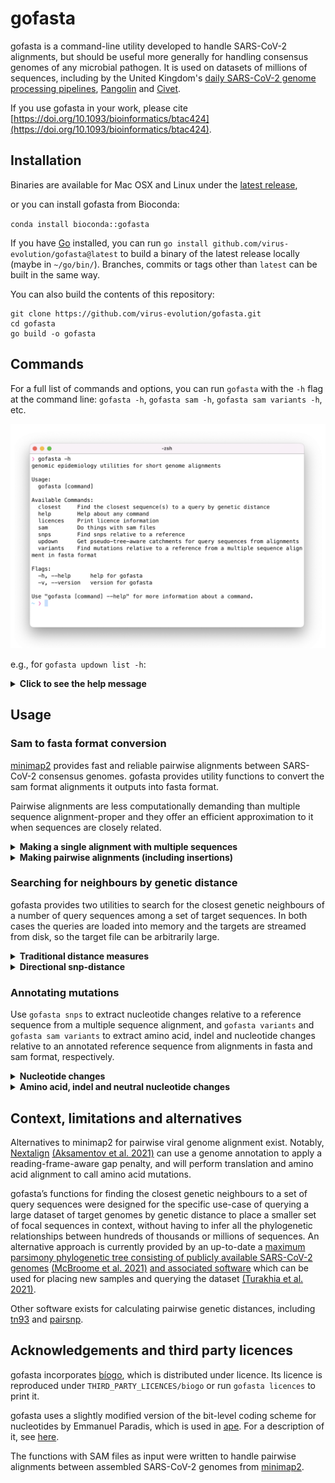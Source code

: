    
# gofasta <img src="https://anaconda.org/bioconda/gofasta/badges/downloads.svg" alt="" align = "right"/>

gofasta is a command-line utility developed to handle SARS-CoV-2 alignments, but should be useful more generally for handling consensus genomes of any microbial pathogen. It is used on datasets of millions of sequences, including by the United Kingdom's [daily SARS-CoV-2 genome processing pipelines](https://github.com/COG-UK), [Pangolin](https://github.com/cov-lineages/pangolin) and [Civet](https://github.com/artic-network/civet).

If you use gofasta in your work, please cite [https://doi.org/10.1093/bioinformatics/btac424](https://doi.org/10.1093/bioinformatics/btac424).

## Installation

Binaries are available for Mac OSX and Linux under the [latest release](https://github.com/virus-evolution/gofasta/releases/latest),

or you can install gofasta from Bioconda:

`conda install bioconda::gofasta`

If you have [Go](https://go.dev/) installed, you can run `go install github.com/virus-evolution/gofasta@latest` to build a binary of the latest release locally (maybe in `~/go/bin/`). Branches, commits or tags other than `latest` can be built in the same way.

You can also build the contents of this repository:

```
git clone https://github.com/virus-evolution/gofasta.git
cd gofasta
go build -o gofasta
```

## Commands

For a full list of commands and options, you can run `gofasta` with the `-h` flag at the command line: `gofasta -h`,  `gofasta sam -h`, `gofasta sam variants -h`, etc. 

<p align="center">
  <img src=".github/help.png" alt="" width="738">
</p>



e.g., for `gofasta updown list -h`:

<details><summary><b>Click to see the help message</b></summary>

```
❯ gofasta updown list -h
Generate input CSV files for gofasta updown topranking

Example usage:

	gofasta updown list -r reference.fasta -q alignment.fasta -o mutationlist.csv

Non-ATGC nucleotides are not recommended in the --reference, and --reference and --query must
be aligned to the same thing.

--outfile is a CSV-format file with the columns: query,SNPs,ambiguities,SNPcount,ambcount. There is one row
for each sequence in --query. SNPs is a "|"-delimited list of SNPs relative to --reference. ambiguities is
a "|"-delimited list of ranges (1-based, inclusive) of tracts of ambiguities (anything that isn't ATGC).

Usage:
  gofasta updown list [flags]

Flags:
  -q, --query string     Alignment of sequences to parse, in fasta format (default "stdin")
  -o, --outfile string   Output to write (default "stdout")
  -h, --help             help for list

Global Flags:
  -r, --reference string   Reference sequence, in fasta format, which is treated as the root of the imaginary tree
```
</details>

## Usage

### Sam to fasta format conversion

[minimap2](https://github.com/lh3/minimap2) provides fast and reliable pairwise alignments between SARS-CoV-2 consensus genomes. gofasta provides utility functions to convert the sam format alignments it outputs into fasta format.

Pairwise alignments are less computationally demanding than multiple sequence alignment-proper and they offer an efficient approximation to it when sequences are closely related.

<details><summary><b>Making a single alignment with multiple sequences</b></summary>
</br>

This is the pipeline currently used by [Pangolin](https://github.com/cov-lineages/pangolin):

```
minimap2 -a -x asm20 --sam-hit-only --secondary=no --score-N=0 MN908947.fa unaligned.consensus.fasta -o aligned.sam

gofasta sam toMultiAlign -s aligned.sam --start 266 --end 29674 --pad -o aligned.fasta
```

`MN908947.fa` is the reference genome for SARS-CoV-2 (here is its [Genbank accession](https://www.ncbi.nlm.nih.gov/nuccore/MN908947.3)), and `unaligned.consensus.fasta` contains all your consensus genomes (in one file). In this case we've clipped the alignment to just the coding sequence (`--start 266 --end 29674`) but replaced the trimmed regions with `N`s to retain the reference length in the output (`--pad`). <b>Insertions relative to the reference are discarded from the output file so everything is the same (== reference) length.</b>


minimap2 and gofasta can both make use of multiple threads. Additionally, minimap2 writes to stdout by default and gofasta reads from stdin if we don't specify a file for `-s`, so we can avoid writing the intermediate sam to disk entirely. Both of these should speed things up:

```
minimap2 -t8 -a -x asm20 --score-N=0 MN908947.fa unaligned.consensus.fasta | gofasta sam toma -t2 > aligned.fasta
```

We give minimap2 more threads here because it's doing more work. `toma` is just an alias for `toMultiAlign`.

<i>But I don't want to have to write all this code every time I want to align something</i>. That's understandable. In which case you could define a shell function in your `~/.zshrc` or `~/.bashrc` file, something like:

```
function align() {
  minimap2 -a -x asm20 --score-N=0 ~/path/to/MN908947.fa $1 | gofasta sam toma
}
```

and then you can run `align unaligned.consensus.fasta > aligned.fasta` in your terminal.

</details>

<details><summary><b>Making pairwise alignments (including insertions)</b></summary>
</br>
gofasta will also convert the minimap2 alignment into pairwise alignments, writing one file per consensus genome, including insertions relative to the reference and writing the reference itself to the output files:

```
minimap2 -a -x asm20 --score-N=0 MN908947.fa unaligned.consensus.fasta |\
  gofasta sam toPairAlign -o outputdir
```

`outputdir` is a directory which will be created if it does not already exist. Individual fasta files will be written to `outputdir/*fasta`. Filenames are derived from the fasta descriptions (with `/` replaced by `_`).

Just as with `toMultiAlign`, you can clip the alignments to coordinates of your choosing. For example, if you are only interested in the Spike region:

```
minimap2 -a -x asm20 --score-N=0 MN908947.fa unaligned.consensus.fasta |\
  gofasta sam topa -r MN908947.fa --start 21563 --end 25384 -o outputdir
```

`--start` and `--end` are 1-based inclusive, and they are <i>in reference coordinates</i>. So you will get the region corresponding to the reference Spike regardless of insertions or deletions anywhere in your query genome.

There is no `--pad` option for `toPairAlign` because we don't expect all the sequences to be reference length.

</details>

### Searching for neighbours by genetic distance

gofasta provides two utilities to search for the closest genetic neighbours of a number of query sequences among a set of target sequences. In both cases the queries are loaded into memory and the targets are streamed from disk, so the target file can be arbitrarily large.

<details><summary><b>Traditional distance measures</b></summary>
</br>

Use `gofasta closest` to find the closest neighbours by traditional genetic distance measures:

```
❯ gofasta closest --help | sed -n '/Flags/,$p'
Flags:
  -t, --threads int       Number of CPUs to use (Default: all available CPUs)
      --query string      Alignment of sequences to find neighbours for, in fasta format
      --target string     Alignment of sequences to search for neighbours in, in fasta format
  -m, --measure string    which distance measure to use (raw, snp or tn93) (default "raw")
  -n, --number int        (Optional) the closest n sequences to each query will be returned
  -d, --max-dist string   (Optional) return all sequences less than or equal to this distance away
  -o, --outfile string    The output file to write (default "stdout")
      --table             write a long-form table of the output
  -h, --help              help for closest
```
 The available distance measures are `raw` (the default) which is the number of nucleotide differences <i>per site</i> ; `snp`, which is the total number of nucleotide differences, and `tn93`, which is [Tamura and Nei's (1993) evolutionary distance](https://academic.oup.com/mbe/article/10/3/512/1016366).

raw distance is calculated as: `l_d / (l_d + l_s)`, where `l_d` is the number of sites which are certainly different between two sequences and `l_s` is the number of sites which are certainly the same.

snp distance = `l_d`. For both the raw and snp distances, ambiguous IUPAC codes are treated as the set of bases that they represent.

tn93 distance is calculated according to equation (7) in [the paper](https://academic.oup.com/mbe/article/10/3/512/1016366). Only `ATGC` bases are considered when calculating this measure.

The routine is parallelised across queries, so there is no point setting `-t` greater than the number of sequences in `--query`.

</details>

<details><summary><b>Directional snp-distance</b></summary>
</br>

Use `gofasta updown topranking` to find the closest neighbours by (directional) snp distance. This is the routine used by [Civet3](https://github.com/artic-network/civet):

```
❯ gofasta updown topranking -h | sed -n '/Flags/,$p'
Flags:
  -q, --query string             File with sequences to find neighbours for. Either the CSV output of gofasta updown list, or an alignment in fasta format
  -t, --target string            File of sequences to look for neighbours in. Either the CSV output of gofasta updown list, or an alignment in fasta format
  -o, --outfile string           CSV-format file of closest neighbours to write (default "stdout")
      --table                    write a long-form table of the output
      --ignore string            Optional plain text file of IDs to ignore in the target file when searching for neighbours
      --dist-all int             Maximum allowed SNP-distance between target and query sequence in any direction. Overrides the settings below
      --dist-up int              Maximum allowed SNP-distance from query for sequences in the parent bin
      --dist-down int            Maximum allowed SNP-distance from query for sequences in the child bin
      --dist-side int            Maximum allowed SNP-distance from query for sequences in the sibling bin
      --size-total int           Max number of neighbours to find (attempts to split equally between same/up/down/side). A hard limit
      --size-up int              Max number of closest parent sequences to find, if size-total not specified. A soft limit unless --no-fill
      --size-down int            Max number of closest child sequences to find, if size-total not specified. A soft limit unless --no-fill
      --size-side int            Max number of closest sibling sequences to find, if size-total not specified. A soft limit unless --no-fill
      --size-same int            Max number of identical sequences to find, if size-total not specified. A soft limit unless --no-fill
      --threshold-pair float32   Up to this proportion of consequential sites is allowed to be ambiguous in either sequence for each pairwise comparison (default 0.1)
      --threshold-target int     Target can have at most this number of ambiguities to be considered (default 10000)
      --dist-push int            Push the --dist boundaries outwards so that bins have at least these many closest SNP-distances for which there are neighbours, where possible
      --no-fill                  Don't make up for a shortfall in any of --size-up, -down, -side or -same by increasing the count for other bins
  -h, --help                     help for topranking

Global Flags:
  -r, --reference string   Reference sequence, in fasta format, which is treated as the root of the imaginary tree
```

This routine has the potential to be faster than traditional genetic distance measures. It uses patterns of derived mutations to make inferences about the likely phylogenetic relationships between closely related sequences. Briefly, sequences are compressed so that they are represented by only their ATGC nucleotide differences from a common reference sequence, which is treated like the root of an imaginary tree. SNPs can either be unique to the query sequence, unique to the target sequence, or present in the intersection of the two. SNPs present in the intersection are interpreted as representing shared ancestry between query and target, whereas an excess of SNPs in either the query or target set can be interpreted to give directionality relative to a root sequence. See [the Civet preprint](https://www.medrxiv.org/content/10.1101/2021.12.13.21267267v1) for a detailed explanation of the scheme (Figure 2 and Figure S1). 

The input `--query` and `--target` files can either be alignments in fasta format, or they can be csv-format files produced by `gofasta updown list` (or one of each). Using the csv-format files should be faster to the extent that they are quicker to read from disk compared to alignments, which initially contain the information for every site.

An example of command-line use and more explanation is available by running `gofasta updown topranking --help`.

</details>

### Annotating mutations

Use `gofasta snps` to extract nucleotide changes relative to a reference sequence from a multiple sequence alignment, and `gofasta variants` and `gofasta sam variants` to extract amino acid, indel and nucleotide changes relative to an annotated reference sequence from alignments in fasta and sam format, respectively.

<details><summary><b>Nucleotide changes</b></summary>
</br>

`gofasta snps` will list all the nucleotide changes in a multiple sequence alignment (`--query`) compared to a reference sequence which is provided in a separate file (`--reference`). The two files have to be the same width (i.e. aligned to the same thing).

```
❯ gofasta snps -h | sed -n '/Flags/,$p'
Flags:
  -r, --reference string   Reference sequence, in fasta format
  -q, --query string       Alignment of sequences to find snps in, in fasta format (default "stdin")
  -o, --outfile string     Output to write (default "stdout")
      --hard-gaps          Don't treat alignment gaps as missing data
      --aggregate          Report the proportions of each change
      --threshold float    If --aggregate, only report snps with a freq greater than or equal to this value
  -h, --help               help for snps
```

The basic usage creates a csv file with a header and a line for each sequence in `--query`. The first column is the sequence name, and the second column is a '|'-delimited list of nucleotide changes who format is: reference allele, 1-based position in alignment coordinates, query allele.

IUPAC ambiguity codes are treated as the set of bases that they represent, and only certainly-different changes are reported. For example an output of `A101S` is possible, but `A101W` is not. Alignment gaps (`-`) are treated like `N`s (aNy base) unless you use `--hard-gaps`.
```
❯ gofasta snps -r MN908947.fa -q aligned.fasta -o snps.csv
❯
❯ head -n2 snps.csv
query,SNPs
query1,T670G|G4184A|C4321T|C9344T|A9424G|C9534T|C10198T|G10447A|C10449A|G12160A|C12880T|C14408T|C15714T|C17410T|C19955T|A20055G|T21570G|C21618T|G21987A|T22200G|G22578A|T22679C|C22686T|A22688G|A23403G|C23525T|T23599G|C23604A|C23854A|G23948T|T24469A|C25000T|C26060T|C26270T|G27382C|A27383T|T27384C|G27788T|C27807T|A28271T|C28311T|C28724T|G28881A|G28882A|G28883C|A29510C
```

If you invoke `--aggregate`, the proportion of each change in the whole alignment is written.
```
❯ gofasta snps -r MN908947.fa -q aligned.fasta --aggregate
SNP,frequency
C44T,0.250000000
C241T,0.750000000
T670G,0.916666667
C1314T,0.083333333
C1613A,0.083333333
C1684T,0.083333333
C2790T,0.833333333
C3037T,0.833333333
...
```

</details>

<details><summary><b>Amino acid, indel and neutral nucleotide changes</b></summary>
</br>

If you provide an annotation, gofasta can also annotate amino acid changes relative to a reference sequence. The annotation can be provided in [genbank flat file format](https://www.ncbi.nlm.nih.gov/Sitemap/samplerecord.html) or [gff version 3 format](https://github.com/The-Sequence-Ontology/Specifications/blob/master/gff3.md). Examples of both for SARS-CoV-2 are available under `resources/` in this repository.

The two relevant routines are `gofasta variants` (for annotating mutations in alignments in fasta format) and `gofasta sam variants` (for annotating mutations in alignments in sam format). They should give the same output for the same alignment and the same annotation. Multiple sequence alignments in fasta format don't need to be in reference coordinates for `gofasta variants`, but if they aren't, a sequence in the same space as the annotation must be present in the alignment. If the alignment is being read from stdin, this sequence must be the first sequence in the alignment, but doesn't have to be if the file is being read from disk. The reference sequence in fasta format needs to be provided to `gofasta sam variants` unless it is present in your annotation. As usual, run either command with the `-h` flag for example command lines and detailed help.

For a genbank format annotation, the annotation will be parsed such that the genome is split into protein-coding regions based on CDS features, and intergenic regions (everything that isn't in CDS). Mutations are then annotated with `ins` (insertion), `del` (deletion), `aa` (amino acid change) or `nuc` (a nucleotide change that isn't in a codon that is represented by an amino acid change) - for the last one these can be in intergenic sequence, or they can be synonymous changes in CDS.

gff format annotation gives you more flexibility for naming amino acid changes. Currently, the annotation will be parsed such that the genome is split into protein-coding regions based on feature lines whose `type` (in column 3) is either `CDS` or `mature_protein_region_of_CDS`, and intergenic regions (everything else). For the purposes of annotating amino acids, `CDS` or `mature_protein_region_of_CDS` feature lines that have a `Name=something` tag,value pair in the attributes column (column 9) will be represented in the output. Thus you can define regions as protein-coding using a `CDS` feature line (for example orf1a in SARS-CoV-2) but annotate amino acid changes in its constituent protein products using `mature_protein_region_of_CDS` feature lines with `Name=` attributes. [See the example](https://github.com/virus-evolution/gofasta/blob/master/resources/sarscov2-reduced.gff)

Examples of the output formats:

	ins:2028:3 - a 3-base insertion immediately after (1-based) position 2028 in reference coordinates
	del:11288:9 - a 9-base deletion whose first missing nucleotide is at (1-based) position 11288 in reference coordinates
	aa:S:D614G - the amino acid at (1-based) residue 614 in the S gene is a D in the reference and a G in this sequence
	aa:nsp12:P323L - the amino acid at (1-based) residue 323 in the rdrp gene is a P in the reference and an L in this sequence
	nuc:C3037T - the nucleotide at (1-based) position 3037 in reference coordinates is a C in the reference and a T in this sequence

As with `gofasta snps` the default mode writes a csv with one line per query sequence, and each sequence's mutations in the second column. Use `--aggregate` to get the overall frequencies of mutations in the alignment(s).

So, for example, you can find the frequencies of all the amino acid changes at residue 681 in the Spike gene, and the nucleotide changes underlying them, from the sample of SARS-CoV-2 sequences in `aligned.fasta` like:

```
❯ gofasta variants --msa aligned.fasta --annotation MN908947.gb --aggregate --append-snps | grep "^aa:S:P681"
aa:S:P681H(nuc:C23604A),0.004000000
aa:S:P681R(nuc:C23604G),0.983000000
```

or find which sequences have `P681H`:
```
❯ gofasta variants --msa aligned.fasta --annotation MN908947.gb | grep "S:P681H" | cut -d, -f1
COGUK/PHEC-XXXX107/PHEC
COGUK/PHEC-XXXX003/PHEC
COGUK/PHEC-XXXX996/PHEC
COGUK/PHEC-XXXX544/PHEC
```

</details>

## Context, limitations and alternatives

Alternatives to minimap2 for pairwise viral genome alignment exist. Notably, [Nextalign](https://github.com/nextstrain/nextclade) [(Aksamentov et al. 2021)](https://joss.theoj.org/papers/10.21105/joss.03773.pdf) can use a genome annotation to apply a reading-frame-aware gap penalty, and will perform translation and amino acid alignment to call amino acid mutations. 

gofasta’s functions for finding the closest genetic neighbours to a set of query sequences were designed for the specific use-case of querying a large dataset of target genomes by genetic distance to place a smaller set of focal sequences in context, without having to infer all the phylogenetic relationships between hundreds of thousands or millions of sequences. An alternative approach is currently provided by an up-to-date a [maximum parsimony phylogenetic tree consisting of publicly available SARS-CoV-2 genomes](https://hgdownload.soe.ucsc.edu/goldenPath/wuhCor1/UShER_SARS-CoV-2/) [(McBroome et al. 2021)](https://academic.oup.com/mbe/article/38/12/5819/6361626) [and associated software](https://github.com/yatisht/usher) which can be used for placing new samples and querying the dataset [(Turakhia et al. 2021)](https://www.nature.com/articles/s41588-021-00862-7).

Other software exists for calculating pairwise genetic distances, including [tn93](https://github.com/veg/tn93) and [pairsnp](https://github.com/gtonkinhill/pairsnp).

## Acknowledgements and third party licences

gofasta incorporates [bíogo](https://github.com/biogo/biogo), which is distributed under licence. Its licence is reproduced under `THIRD_PARTY_LICENCES/biogo` or run `gofasta licences` to print it.

gofasta uses a slightly modified version of the bit-level coding scheme for nucleotides by Emmanuel Paradis, which is used in [ape](https://doi.org/10.1093/bioinformatics/btg412). For a description of it, see [here](http://ape-package.ird.fr/misc/BitLevelCodingScheme.html).

The functions with SAM files as input were written to handle pairwise alignments between assembled SARS-CoV-2 genomes from [minimap2](https://github.com/lh3/minimap2).


